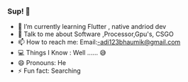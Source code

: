 ### Sup! 🤟

<!--- 🔭 I’m currently working as on some of my projects -->
- 🌱 I’m currently learning  Flutter , native andriod dev
- 💬 Talk to me about  Software ,Processor,Gpu's, CSGO 
- 📫 How to reach me: Email:-adi123bhaumik@gmail.com
- 💻 Things I Know : Well ...... 😅
- 😄 Pronouns: He
- ⚡ Fun fact: Searching


<!--
**Adityabhaumik/Adityabhaumik** is a ✨ _special_ ✨ repository because its `README.md` (this file) appears on your GitHub profile.

Here are some ideas to get you started:

- 🔭 I’m currently working on ...
- 🌱 I’m currently learning ...
- 👯 I’m looking to collaborate on ...
- 🤔 I’m looking for help with ...
- 💬 Ask me about ...
- 📫 How to reach me: ...
- 😄 Pronouns: ...
- ⚡ Fun fact: ...
-->
